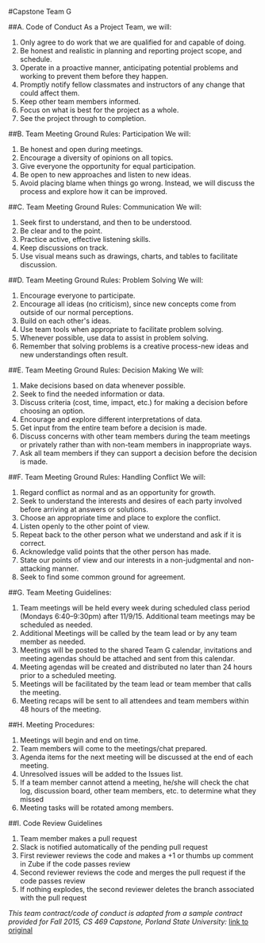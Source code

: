 ﻿#Capstone Team G

##A. Code of Conduct
As a Project Team, we will:

1. Only agree to do work that we are qualified for and capable of doing.
2. Be honest and realistic in planning and reporting project scope, and schedule.
3. Operate in a proactive manner, anticipating potential problems and working to prevent them before they happen.
4. Promptly notify fellow classmates and instructors of any change that could affect them.
5. Keep other team members informed.
6. Focus on what is best for the project as a whole.
7. See the project through to completion.


##B. Team Meeting Ground Rules: Participation
We will:

1. Be honest and open during meetings.
2. Encourage a diversity of opinions on all topics.
3. Give everyone the opportunity for equal participation.
4. Be open to new approaches and listen to new ideas.
5. Avoid placing blame when things go wrong. Instead, we will discuss the process and explore how it can be improved.


##C. Team Meeting Ground Rules: Communication
We will:

1. Seek first to understand, and then to be understood.
2. Be clear and to the point.
3. Practice active, effective listening skills.
4. Keep discussions on track.
5. Use visual means such as drawings, charts, and tables to facilitate discussion.


##D. Team Meeting Ground Rules: Problem Solving
We will:

1. Encourage everyone to participate.
2. Encourage all ideas (no criticism), since new concepts come from outside of our normal perceptions.
3. Build on each other's ideas.
4. Use team tools when appropriate to facilitate problem solving.
5. Whenever possible, use data to assist in problem solving.
6. Remember that solving problems is a creative process-new ideas and new understandings often result.


##E. Team Meeting Ground Rules: Decision Making
We will:

1. Make decisions based on data whenever possible.
2. Seek to find the needed information or data.
3. Discuss criteria (cost, time, impact, etc.) for making a decision before choosing an option.
4. Encourage and explore different interpretations of data.
5. Get input from the entire team before a decision is made.
6. Discuss concerns with other team members during the team meetings or privately rather than with non-team members in inappropriate ways.
7. Ask all team members if they can support a decision before the decision is made.


##F. Team Meeting Ground Rules: Handling Conflict
We will:

1. Regard conflict as normal and as an opportunity for growth.
2. Seek to understand the interests and desires of each party involved before arriving at answers or solutions.
3. Choose an appropriate time and place to explore the conflict.
4. Listen openly to the other point of view.
5. Repeat back to the other person what we understand and ask if it is correct.
6. Acknowledge valid points that the other person has made.
7. State our points of view and our interests in a non-judgmental and non-attacking manner.
8. Seek to find some common ground for agreement.


##G. Team Meeting Guidelines:
1. Team meetings will be held every week during scheduled class period (Mondays 6:40–9:30pm) after 11/9/15. Additional team meetings may be scheduled as needed.
2. Additional Meetings will be called by the team lead or by any team member as needed.
3. Meetings will be posted to the shared Team G calendar, invitations  and meeting agendas should be attached and sent from this calendar.
4. Meeting agendas will be created and distributed no later than 24 hours prior to a scheduled meeting.
5. Meetings will be facilitated by the team lead or team member that calls the meeting.
6. Meeting recaps will be sent to all attendees and team members within 48 hours of the meeting.


##H. Meeting Procedures:
1. Meetings will begin and end on time.
2. Team members will come to the meetings/chat prepared.
3. Agenda items for the next meeting will be discussed at the end of each meeting.
4. Unresolved issues will be added to the Issues list.
5. If a team member cannot attend a meeting, he/she will check the chat log, discussion board, other team members, etc. to determine what they missed
6. Meeting tasks will be rotated among members.



##I. Code Review Guidelines
1. Team member makes a pull request
2. Slack is notified automatically of the pending pull request
3. First reviewer reviews the code and makes a +1 or thumbs up comment in Zube if the code passes review
4. Second reviewer reviews the code and merges the pull request if the code passes review
5. If nothing explodes, the second reviewer deletes the branch associated with the pull request



*This team contract/code of conduct is adapted from a sample contract provided for
Fall 2015, CS 469 Capstone, Porland State University:* [link to original](http://www.sp.uconn.edu/~aja05001/Artino_Portfolio/products/EME6415_ComputerCourseware/Web-Based%20Tutorial%20Files/EME6635/Contract.htm)
